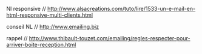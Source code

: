 Nl responsive //
http://www.alsacreations.com/tuto/lire/1533-un-e-mail-en-html-responsive-multi-clients.html

conseil NL //
http://www.emailing.biz

rappel //
http://www.thibault-touzet.com/emailing/regles-respecter-pour-arriver-boite-reception.html
